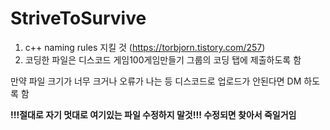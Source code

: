 # StriveToSurvive
1. c++ naming rules 지킬 것 (<https://torbjorn.tistory.com/257>)
2. 코딩한 파일은 디스코드 게임100게임만들기 그룹의 코딩 탭에 제출하도록 함

만약 파일 크기가 너무 크거나 오류가 나는 등 디스코드로 업로드가 안된다면 DM 하도록 함


**!!!절대로 자기 멋대로 여기있는 파일 수정하지 말것!!! 수정되면 찾아서 죽일거임**
